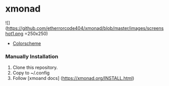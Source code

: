 # xmonad
![](https://github.com/etherrorcode404/xmonad/blob/master/images/screenshot1.png =250x250)

- [Colorscheme](https://github.com/sainnhe/gruvbox-material)
    
### Manually Installation

1. Clone this repository.
2. Copy to ~/.config
3. Follow [xmoand docs] (https://xmonad.org/INSTALL.html)
